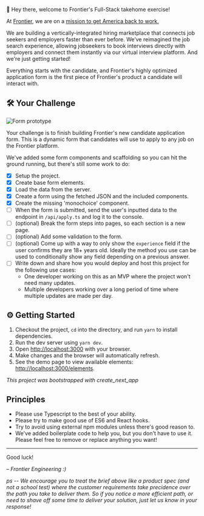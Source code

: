 👋 Hey there, welcome to Frontier's Full-Stack takehome exercise!

At [Frontier](https://frontier-jobs.com), we are on a [mission to get America back to work.](https://www.nfx.com/post/3-reasons-why-nfx-invested-in-frontier)

We are building a vertically-integrated hiring marketplace that connects job seekers and employers faster than ever before. We’ve reimagined the job search experience, allowing jobseekers to book interviews directly with employers and connect them instantly via our virtual interview platform. And we're just getting started!

Everything starts with the candidate, and Frontier's highly optimized application form is the first piece of Frontier's product a candidate will interact with.

## 🛠 Your Challenge
![Form prototype](https://cdn.frontier.jobs/frontier-exercise-proto.png)

Your challenge is to finish building Frontier's new candidate application form. This is a dynamic form that candidates will use to apply to any job on the Frontier platform.

We've added some form components and scaffolding so you can hit the ground running, but there's still some work to do:

- [x] Setup the project.
- [x] Create base form elements.
- [x] Load the data from the server.
- [x] Create a form using the fetched JSON and the included components.
- [x] Create the missing 'monochoice' component.
- [ ] When the form is submitted, send the user's inputted data to the endpoint in `/api/apply.ts` and log it to the console.
- [ ] (optional) Break the form steps into pages, so each section is a new page.
- [ ] (optional) Add some validation to the form.
- [ ] (optional) Come up with a way to only show the `experience` field if the user confirms they are 18+ years old. Ideally the method you use can be used to conditionally show any field depending on a previous answer.
- [ ] Write down and share how you would deploy and host this project for the following use cases:
  - One developer working on this as an MVP where the project won't need many updates.
  - Multiple developers working over a long period of time where multiple updates are made per day.


## ⚙️ Getting Started
1. Checkout the project, `cd` into the directory, and run `yarn` to install dependencies.
2. Run the dev server using `yarn dev`.
3. Open [http://localhost:3000](http://localhost:3000) with your browser.
4. Make changes and the browser will automatically refresh.
5. See the demo page to view available elements: [http://localhost:3000/elements](http://localhost:3000/elements).


*This project was bootstrapped with create_next_app*

## Principles
- Please use Typescript to the best of your ability.
- Please try to make good use of ES6 and React hooks.
- Try to avoid using external npm modules unless there's good reason to.
- We've added boilerplate code to help you, but you don't have to use it. Please feel free to remove or replace anything you want!

---

Good luck!

_– Frontier Engineering :)_

_ps -- We encourage you to treat the brief above like a product spec (and not a school test) where the customer requirements take precidence over the path you take to deliver them. So if you notice a more efficient path, or need to shave off some time to deliver your solution, just let us know in your response!_